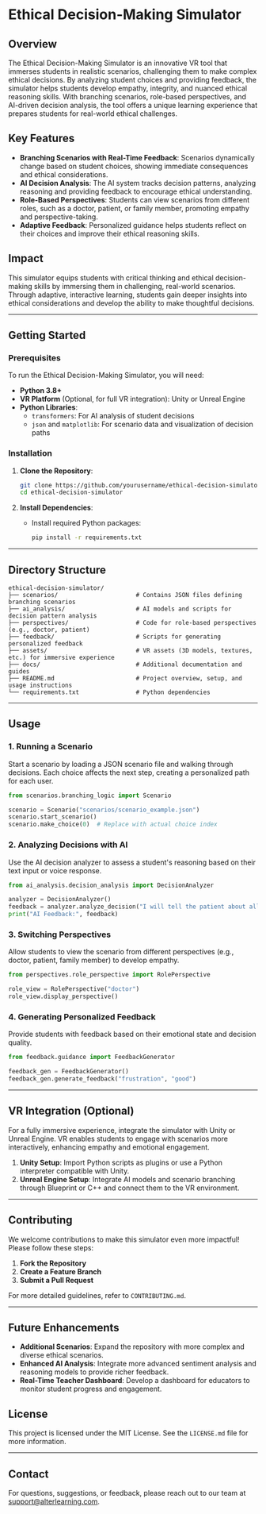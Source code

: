 # Ethical Decision-Making Simulator

## Overview

The Ethical Decision-Making Simulator is an innovative VR tool that immerses students in realistic scenarios, challenging them to make complex ethical decisions. By analyzing student choices and providing feedback, the simulator helps students develop empathy, integrity, and nuanced ethical reasoning skills. With branching scenarios, role-based perspectives, and AI-driven decision analysis, the tool offers a unique learning experience that prepares students for real-world ethical challenges.

## Key Features

- **Branching Scenarios with Real-Time Feedback**: Scenarios dynamically change based on student choices, showing immediate consequences and ethical considerations.
- **AI Decision Analysis**: The AI system tracks decision patterns, analyzing reasoning and providing feedback to encourage ethical understanding.
- **Role-Based Perspectives**: Students can view scenarios from different roles, such as a doctor, patient, or family member, promoting empathy and perspective-taking.
- **Adaptive Feedback**: Personalized guidance helps students reflect on their choices and improve their ethical reasoning skills.

## Impact

This simulator equips students with critical thinking and ethical decision-making skills by immersing them in challenging, real-world scenarios. Through adaptive, interactive learning, students gain deeper insights into ethical considerations and develop the ability to make thoughtful decisions.

---

## Getting Started

### Prerequisites

To run the Ethical Decision-Making Simulator, you will need:

- **Python 3.8+**
- **VR Platform** (Optional, for full VR integration): Unity or Unreal Engine
- **Python Libraries**:
  - `transformers`: For AI analysis of student decisions
  - `json` and `matplotlib`: For scenario data and visualization of decision paths

### Installation

1. **Clone the Repository**:
   ```bash
   git clone https://github.com/yourusername/ethical-decision-simulator.git
   cd ethical-decision-simulator
   ```

2. **Install Dependencies**:
   - Install required Python packages:
     ```bash
     pip install -r requirements.txt
     ```

---

## Directory Structure

```plaintext
ethical-decision-simulator/
├── scenarios/                      # Contains JSON files defining branching scenarios
├── ai_analysis/                    # AI models and scripts for decision pattern analysis
├── perspectives/                   # Code for role-based perspectives (e.g., doctor, patient)
├── feedback/                       # Scripts for generating personalized feedback
├── assets/                         # VR assets (3D models, textures, etc.) for immersive experience
├── docs/                           # Additional documentation and guides
├── README.md                       # Project overview, setup, and usage instructions
└── requirements.txt                # Python dependencies
```

---

## Usage

### 1. Running a Scenario

Start a scenario by loading a JSON scenario file and walking through decisions. Each choice affects the next step, creating a personalized path for each user.

```python
from scenarios.branching_logic import Scenario

scenario = Scenario("scenarios/scenario_example.json")
scenario.start_scenario()
scenario.make_choice(0)  # Replace with actual choice index
```

### 2. Analyzing Decisions with AI

Use the AI decision analyzer to assess a student's reasoning based on their text input or voice response.

```python
from ai_analysis.decision_analysis import DecisionAnalyzer

analyzer = DecisionAnalyzer()
feedback = analyzer.analyze_decision("I will tell the patient about all risks.")
print("AI Feedback:", feedback)
```

### 3. Switching Perspectives

Allow students to view the scenario from different perspectives (e.g., doctor, patient, family member) to develop empathy.

```python
from perspectives.role_perspective import RolePerspective

role_view = RolePerspective("doctor")
role_view.display_perspective()
```

### 4. Generating Personalized Feedback

Provide students with feedback based on their emotional state and decision quality.

```python
from feedback.guidance import FeedbackGenerator

feedback_gen = FeedbackGenerator()
feedback_gen.generate_feedback("frustration", "good")
```

---

## VR Integration (Optional)

For a fully immersive experience, integrate the simulator with Unity or Unreal Engine. VR enables students to engage with scenarios more interactively, enhancing empathy and emotional engagement.

1. **Unity Setup**: Import Python scripts as plugins or use a Python interpreter compatible with Unity.
2. **Unreal Engine Setup**: Integrate AI models and scenario branching through Blueprint or C++ and connect them to the VR environment.

---

## Contributing

We welcome contributions to make this simulator even more impactful! Please follow these steps:

1. **Fork the Repository**
2. **Create a Feature Branch**
3. **Submit a Pull Request**

For more detailed guidelines, refer to `CONTRIBUTING.md`.

---

## Future Enhancements

- **Additional Scenarios**: Expand the repository with more complex and diverse ethical scenarios.
- **Enhanced AI Analysis**: Integrate more advanced sentiment analysis and reasoning models to provide richer feedback.
- **Real-Time Teacher Dashboard**: Develop a dashboard for educators to monitor student progress and engagement.

## License

This project is licensed under the MIT License. See the `LICENSE.md` file for more information.

---

## Contact

For questions, suggestions, or feedback, please reach out to our team at [support@alterlearning.com](mailto:support@alterlearning.com).

